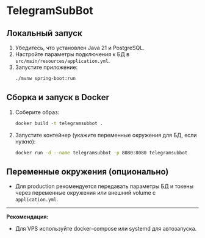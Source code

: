 # TelegramSubBot

## Локальный запуск

1. Убедитесь, что установлен Java 21 и PostgreSQL.
2. Настройте параметры подключения к БД в `src/main/resources/application.yml`.
3. Запустите приложение:
   ```bash
   ./mvnw spring-boot:run
   ```

## Сборка и запуск в Docker

1. Соберите образ:
   ```bash
   docker build -t telegramsubbot .
   ```
2. Запустите контейнер (укажите переменные окружения для БД, если нужно):
   ```bash
   docker run -d --name telegramsubbot -p 8080:8080 telegramsubbot
   ```

## Переменные окружения (опционально)
- Для production рекомендуется передавать параметры БД и токены через переменные окружения или внешний volume с `application.yml`.

---

**Рекомендация:**
- Для VPS используйте docker-compose или systemd для автозапуска. 